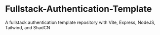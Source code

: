 # Fullstack-Authentication-Template
A fullstack authentication template repository with Vite, Express, NodeJS, Tailwind, and ShadCN
